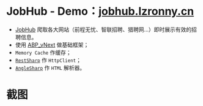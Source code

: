 # JobHub   - Demo：[jobhub.lzronny.cn](http://jobhub.lzronny.cn)

  - [JobHub](http://github.com/nongzhsh/JobHub) 爬取各大网站（前程无忧、智联招聘、猎聘网…）即时展示有效的招聘信息。
  - 使用 [ABP_vNext](https://github.com/abpframework/abp) 做基础框架；
  - ``Memory Cache`` 作缓存；
  - [``RestSharp``](https://github.com/restsharp/RestSharp) 作 ``HttpClient``；
  - [``AngleSharp``](https://github.com/AngleSharp/AngleSharp) 作 ``HTML``  解析器。


# 截图
